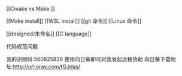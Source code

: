[[Cmake vs Make.]]

[[Make install]]
[[WSL install]]
[[git 命令]]
[[Linux 命令]]

[[designed/未命名]]
[[C language]]

代码规范问题






我的识别码:560825826
使用向日葵即可对我发起远程协助
向日葵下载地址:http://url.oray.com/tGJdas/







~~~



~~~
